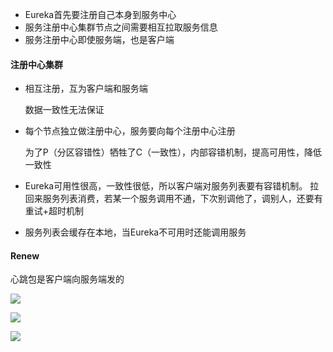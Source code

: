 - Eureka首先要注册自己本身到服务中心
- 服务注册中心集群节点之间需要相互拉取服务信息 
- 服务注册中心即使服务端，也是客户端

#### 注册中心集群

- 相互注册，互为客户端和服务端

  数据一致性无法保证

- 每个节点独立做注册中心，服务要向每个注册中心注册

  为了P（分区容错性）牺牲了C（一致性），内部容错机制，提高可用性，降低一致性

- Eureka可用性很高，一致性很低，所以客户端对服务列表要有容错机制。
  拉回来服务列表消费，若某一个服务调用不通，下次别调他了，调别人，还要有重试+超时机制

- 服务列表会缓存在本地，当Eureka不可用时还能调用服务

#### Renew

心跳包是客户端向服务端发的

![](D:\Learning\Gunners-Java\Part2\3.分布式\pic\eureka1.png)

![](D:\Learning\Gunners-Java\Part2\3.分布式\pic\eureka2.png)

![](D:\Learning\Gunners-Java\Part2\3.分布式\pic\eureka3.png)